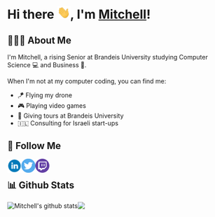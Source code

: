 
# Hi there <img src="https://raw.githubusercontent.com/mdodell/mdodell/master/assets/wave.gif" width="30px">, I'm [Mitchell](https://www.mitchelldodell.com)!

## 🧑🏻‍💻 About Me
I'm Mitchell, a rising Senior at Brandeis University studying Computer Science
💻 and Business 👔.

When I'm not at my computer coding, you can find me:
* 🪁 Flying my drone
* 🎮 Playing video games
* 💬 Giving tours at Brandeis University
* 🇮🇱 Consulting for Israeli start-ups

## 👀 Follow Me
<a href="https://www.linkedin.com/in/mitchell-dodell/">
  <img align="left" alt="Mitchell Dodell | LinkedIn" width="32px" src="https://raw.githubusercontent.com/mdodell/mdodell/master/assets/linkedin.svg" />
</a>
<a href="https://twitter.com/MitchellDodell">
  <img align="left" alt="Mitchell Dodell | Twitter" width="32px" src="https://raw.githubusercontent.com/mdodell/mdodell/master/assets/twitter.svg" />
</a>
<a href="https://www.twitch.tv/bluemanmitchell">
  <img align="left" alt="Mitchell's Twitch.tv" width="32px" src="https://raw.githubusercontent.com/mdodell/mdodell/master/assets/twitch.svg" />
</a>
<br />

## 📊 Github Stats

<img align="left" src="https://github-readme-stats.vercel.app/api?username=mdodell&show_icons=true&include_all_commits=true&count_private=true" alt="Mitchell's github stats" />

<img align="left" src="https://github-readme-stats.vercel.app/api/top-langs/?username=mdodell&hide=roff" />
